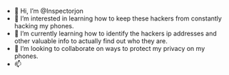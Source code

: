 - 👋 Hi, I’m @Inspectorjon
- 👀 I’m interested in learning how to keep these hackers from constantly hacking my phones.
- 🌱 I’m currently learning how to identify the hackers ip addresses and other valuable info to actually find out who they are.
- 💞️ I’m looking to collaborate on ways to protect my privacy on my phones.
- 📫 

<!---
Inspectorjon/Inspectorjon is a ✨ special ✨ repository because its `README.md` (this file) appears on your GitHub profile.
You can click the Preview link to take a look at your changes.
--->
